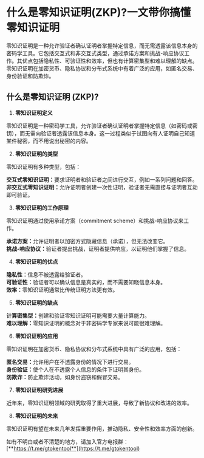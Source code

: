 # 什么是零知识证明(ZKP)?一文带你搞懂零知识证明

零知识证明是一种允许验证者确认证明者掌握特定信息，而无需透露该信息本身的密码学工具。它包括交互式和非交互式类型，通过承诺方案和挑战-响应协议工作。其优点包括隐私性、可验证性和效率，但也有计算密集型和难以理解的缺点。零知识证明在加密货币、隐私协议和分布式系统中有着广泛的应用，如匿名交易、身份验证和防欺诈。

## 什么是零知识证明 (ZKP)?

1. **零知识证明定义**

零知识证明是一种密码学工具，允许验证者确认证明者掌握特定信息（如密码或密钥），而无需向验证者透露该信息本身。这一过程类似于试图向有人证明自己知道某件秘密，而不用说出秘密的内容。

2. **零知识证明的类型**

零知识证明有多种类型，包括：

**交互式零知识证明：**&#x8981;求证明者和验证者之间进行交互，例如一系列问题和回答。\
**非交互式零知识证明：**&#x5141;许证明者创建一次性证明，验证者无需直接与证明者互动即可验证。

3. **零知识证明的工作原理**

零知识证明通过使用承诺方案（commitment scheme）和挑战-响应协议来工作。

**承诺方案：**&#x5141;许证明者以加密方式隐藏信息（承诺），但无法改变它。\
**挑战-响应协议：**&#x9A8C;证者提出挑战，证明者提供响应，以证明他们掌握了信息。

4. **零知识证明的优点**

**隐私性：**&#x4FE1;息不被透露给验证者。\
**可验证性：**&#x9A8C;证者可以确认信息是真实的，而不需要知晓信息本身。\
**效率：**&#x96F6;知识证明通常比传统证明方法更有效。

5. **零知识证明的缺点**

**计算密集型：**&#x521B;建和验证零知识证明可能需要大量计算能力。\
**难以理解：**&#x96F6;知识证明的概念对于非密码学专家来说可能很难理解。

6. **零知识证明的应用**

零知识证明在加密货币、隐私协议和分布式系统中具有广泛的应用，包括：

**匿名交易：**&#x5141;许用户在不透露身份的情况下进行交易。\
**身份验证：**&#x4F7F;个人在不透露个人信息的条件下证明其身份。\
**防欺诈：**&#x9632;止欺诈活动，如身份盗窃和假冒交易。

7. **零知识证明研究进展**

近年来，零知识证明领域的研究取得了重大进展，导致了新协议和改进的效率。

8. **零知识证明的未来**

零知识证明有望在未来几年发挥重要作用，推动隐私、安全性和效率方面的创新。

如有不明白或者不清楚的地方，请加入官方电报群：[**https://t.me/gtokentool**](https://t.me/gtokentool)
